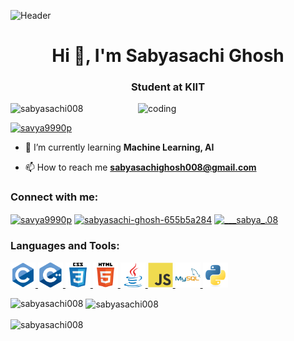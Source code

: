 ![Header](./github_header.png)
<h1 align="center">Hi 👋, I'm Sabyasachi Ghosh</h1>
<h3 align="center">Student at KIIT</h3>
<img align="right" alt="coding" width="300" src="https://user-images.githubusercontent.com/74038190/241764371-9d0fd0c4-5c7f-4122-b884-64a1e1685d2d.gif">

<p align="left"> <img src="https://komarev.com/ghpvc/?username=sabyasachi008&label=Profile%20views&color=0e75b6&style=flat" alt="sabyasachi008" /> </p>

<p align="left"> <a href="https://twitter.com/savya9990p" target="blank"><img src="https://img.shields.io/twitter/follow/savya9990p?logo=twitter&style=for-the-badge" alt="savya9990p" /></a> </p>

- 🌱 I’m currently learning **Machine Learning, AI**

- 📫 How to reach me **sabyasachighosh008@gmail.com**

<h3 align="left">Connect with me:</h3>
<p align="left">
<a href="https://twitter.com/savya9990p" target="blank"><img align="center" src="https://raw.githubusercontent.com/rahuldkjain/github-profile-readme-generator/master/src/images/icons/Social/twitter.svg" alt="savya9990p" height="30" width="40" /></a>
<a href="https://linkedin.com/in/sabyasachi-ghosh-655b5a284" target="blank"><img align="center" src="https://raw.githubusercontent.com/rahuldkjain/github-profile-readme-generator/master/src/images/icons/Social/linked-in-alt.svg" alt="sabyasachi-ghosh-655b5a284" height="30" width="40" /></a>
<a href="https://instagram.com/___sabya_.08" target="blank"><img align="center" src="https://raw.githubusercontent.com/rahuldkjain/github-profile-readme-generator/master/src/images/icons/Social/instagram.svg" alt="___sabya_.08" height="30" width="40" /></a>
</p>

<h3 align="left">Languages and Tools:</h3>
<p align="left"> <a href="https://www.cprogramming.com/" target="_blank" rel="noreferrer"> <img src="https://raw.githubusercontent.com/devicons/devicon/master/icons/c/c-original.svg" alt="c" width="40" height="40"/> </a> <a href="https://www.w3schools.com/cpp/" target="_blank" rel="noreferrer"> <img src="https://raw.githubusercontent.com/devicons/devicon/master/icons/cplusplus/cplusplus-original.svg" alt="cplusplus" width="40" height="40"/> </a> <a href="https://www.w3schools.com/css/" target="_blank" rel="noreferrer"> <img src="https://raw.githubusercontent.com/devicons/devicon/master/icons/css3/css3-original-wordmark.svg" alt="css3" width="40" height="40"/> </a> <a href="https://www.w3.org/html/" target="_blank" rel="noreferrer"> <img src="https://raw.githubusercontent.com/devicons/devicon/master/icons/html5/html5-original-wordmark.svg" alt="html5" width="40" height="40"/> </a> <a href="https://www.java.com" target="_blank" rel="noreferrer"> <img src="https://raw.githubusercontent.com/devicons/devicon/master/icons/java/java-original.svg" alt="java" width="40" height="40"/> </a> <a href="https://developer.mozilla.org/en-US/docs/Web/JavaScript" target="_blank" rel="noreferrer"> <img src="https://raw.githubusercontent.com/devicons/devicon/master/icons/javascript/javascript-original.svg" alt="javascript" width="40" height="40"/> </a> <a href="https://www.mysql.com/" target="_blank" rel="noreferrer"> <img src="https://raw.githubusercontent.com/devicons/devicon/master/icons/mysql/mysql-original-wordmark.svg" alt="mysql" width="40" height="40"/> </a> <a href="https://www.python.org" target="_blank" rel="noreferrer"> <img src="https://raw.githubusercontent.com/devicons/devicon/master/icons/python/python-original.svg" alt="python" width="40" height="40"/> </a> </p>

<p><img align="left" src="https://github-readme-stats.vercel.app/api/top-langs?username=sabyasachi008&show_icons=true&locale=en&layout=compact" alt="sabyasachi008" /></p>

<p>&nbsp;<img align="center" src="https://github-readme-stats.vercel.app/api?username=sabyasachi008&show_icons=true&locale=en" alt="sabyasachi008" /></p>

<p><img align="center" src="https://github-readme-streak-stats.herokuapp.com/?user=sabyasachi008&" alt="sabyasachi008" /></p>
